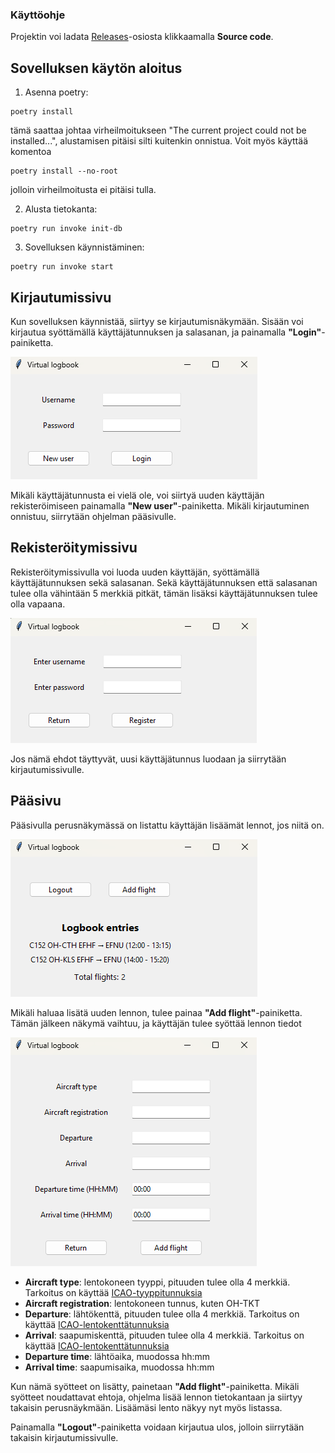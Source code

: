 ### Käyttöohje

Projektin voi ladata [Releases](https://github.com/ilmari21/ot-harjoitustyo/releases)-osiosta klikkaamalla **Source code**.

## Sovelluksen käytön aloitus

1. Asenna poetry:

```
poetry install
```
tämä saattaa johtaa virheilmoitukseen "The current project could not be installed...", alustamisen pitäisi silti kuitenkin onnistua. Voit myös käyttää komentoa
```
poetry install --no-root
```
jolloin virheilmoitusta ei pitäisi tulla.

2. Alusta tietokanta:

```
poetry run invoke init-db
```

3. Sovelluksen käynnistäminen:

```
poetry run invoke start
```

## Kirjautumissivu

Kun sovelluksen käynnistää, siirtyy se kirjautumisnäkymään. Sisään voi kirjautua syöttämällä käyttäjätunnuksen ja salasanan, ja painamalla **"Login"**-painiketta.

![](./kuvat/login_view.png)

Mikäli käyttäjätunnusta ei vielä ole, voi siirtyä uuden käyttäjän rekisteröimiseen painamalla **"New user"**-painiketta.
Mikäli kirjautuminen onnistuu, siirrytään ohjelman pääsivulle.

## Rekisteröitymissivu

Rekisteröitymissivulla voi luoda uuden käyttäjän, syöttämällä käyttäjätunnuksen sekä salasanan. Sekä käyttäjätunnuksen että salasanan tulee olla vähintään 5 merkkiä pitkät, tämän lisäksi käyttäjätunnuksen tulee olla vapaana.

![](./kuvat/registration_view.png)

Jos nämä ehdot täyttyvät, uusi käyttäjätunnus luodaan ja siirrytään kirjautumissivulle.

## Pääsivu

Pääsivulla perusnäkymässä on listattu käyttäjän lisäämät lennot, jos niitä on.

![](./kuvat/logbook_view.png)

Mikäli haluaa lisätä uuden lennon, tulee painaa **"Add flight"**-painiketta. Tämän jälkeen näkymä vaihtuu, ja käyttäjän tulee syöttää lennon tiedot

![](./kuvat/add_flight_view.png)

 - **Aircraft type**: lentokoneen tyyppi, pituuden tulee olla 4 merkkiä. Tarkoitus on käyttää [ICAO-tyyppitunnuksia](https://en.wikipedia.org/wiki/List_of_aircraft_type_designators)
 - **Aircraft registration**: lentokoneen tunnus, kuten OH-TKT
 - **Departure**: lähtökenttä, pituuden tulee olla 4 merkkiä. Tarkoitus on käyttää [ICAO-lentokenttätunnuksia](https://fi.wikipedia.org/wiki/Suomen_lentoasemat_ja_-paikat)
 - **Arrival**: saapumiskenttä, pituuden tulee olla 4 merkkiä. Tarkoitus on käyttää [ICAO-lentokenttätunnuksia](https://fi.wikipedia.org/wiki/Suomen_lentoasemat_ja_-paikat)
 - **Departure time**: lähtöaika, muodossa hh:mm
 - **Arrival time**: saapumisaika, muodossa hh:mm

Kun nämä syötteet on lisätty, painetaan **"Add flight"**-painiketta. Mikäli syötteet noudattavat ehtoja, ohjelma lisää lennon tietokantaan ja siirtyy takaisin perusnäykmään.
Lisäämäsi lento näkyy nyt myös listassa.

Painamalla **"Logout"**-painiketta voidaan kirjautua ulos, jolloin siirrytään takaisin kirjautumissivulle.
